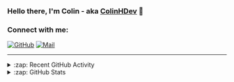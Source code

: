 ### Hello there, I'm Colin - aka [ColinHDev](https://github.com/ColinHDev) 👋

### Connect with me:

<a href="https://github.com/ColinHDev"><img src="https://img.icons8.com/bubbles/60/000000/github.png" alt="GitHub"/></a>
<a href="mailto:colinheidfeld@gmail.com"><img src="https://img.icons8.com/bubbles/60/000000/gmail-new.png" alt="Mail"/></a>


---


<details>
  <summary>:zap: Recent GitHub Activity</summary>

<!--START_SECTION:activity-->
1. 💪 Opened PR [#1935](https://github.com/OpenEnergyPlatform/ontology/pull/1935) in [OpenEnergyPlatform/ontology](https://github.com/OpenEnergyPlatform/ontology)
2. 🔒 Closed issue [#1920](https://github.com/OpenEnergyPlatform/ontology/issues/1920) in [OpenEnergyPlatform/ontology](https://github.com/OpenEnergyPlatform/ontology)
3. 🎉 Merged PR [#1921](https://github.com/OpenEnergyPlatform/ontology/pull/1921) in [OpenEnergyPlatform/ontology](https://github.com/OpenEnergyPlatform/ontology)
4. 💪 Opened PR [#1921](https://github.com/OpenEnergyPlatform/ontology/pull/1921) in [OpenEnergyPlatform/ontology](https://github.com/OpenEnergyPlatform/ontology)
5. ❗ Opened issue [#1920](https://github.com/OpenEnergyPlatform/ontology/issues/1920) in [OpenEnergyPlatform/ontology](https://github.com/OpenEnergyPlatform/ontology)
6. ❗ Opened issue [#113](https://github.com/ColinHDev/CPlot/issues/113) in [ColinHDev/CPlot](https://github.com/ColinHDev/CPlot)
7. 🗣 Commented on [#109](https://github.com/ColinHDev/CPlot/issues/109#issuecomment-2306026994) in [ColinHDev/CPlot](https://github.com/ColinHDev/CPlot)
8. 🔒 Closed issue [#109](https://github.com/ColinHDev/CPlot/issues/109) in [ColinHDev/CPlot](https://github.com/ColinHDev/CPlot)
9. 🗣 Commented on [#112](https://github.com/ColinHDev/CPlot/issues/112#issuecomment-2306017353) in [ColinHDev/CPlot](https://github.com/ColinHDev/CPlot)
10. 🔒 Closed issue [#112](https://github.com/ColinHDev/CPlot/issues/112) in [ColinHDev/CPlot](https://github.com/ColinHDev/CPlot)
<!--END_SECTION:activity-->

</details>

<details>
  <summary>:zap: GitHub Stats</summary>

  <img alt="ColinHDev's GitHub Stats" src="https://github-readme-stats.vercel.app/api?username=ColinHDev&theme=dark&count_private=true&show_icons=true&hide_rank=true&include_all_commits=true" />
  <img alt="ColinHDev's GitHub Stats" src="https://github-readme-stats.vercel.app/api/top-langs/?username=ColinHDev&theme=dark&show_icons=true" />
  <img alt="ColinHDev's GitHub Stats" src="https://github-profile-trophy.vercel.app/?username=ColinHDev&theme=darkhub" />

</details>
